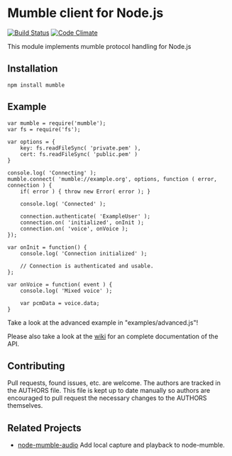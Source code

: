 
Mumble client for Node.js
=========================
[![Build Status](https://travis-ci.org/Rantanen/node-mumble.svg?branch=master)](https://travis-ci.org/Rantanen/node-mumble)
[![Code Climate](https://codeclimate.com/github/Rantanen/node-mumble/badges/gpa.svg)](https://codeclimate.com/github/Rantanen/node-mumble)

This module implements mumble protocol handling for Node.js

Installation
------------

`npm install mumble`

Example
-------

    var mumble = require('mumble');
    var fs = require('fs');

    var options = {
        key: fs.readFileSync( 'private.pem' ),
        cert: fs.readFileSync( 'public.pem' )
    }

    console.log( 'Connecting' );
    mumble.connect( 'mumble://example.org', options, function ( error, connection ) {
        if( error ) { throw new Error( error ); }

        console.log( 'Connected' );

        connection.authenticate( 'ExampleUser' );
        connection.on( 'initialized', onInit );
        connection.on( 'voice', onVoice );
    });

    var onInit = function() {
        console.log( 'Connection initialized' );

        // Connection is authenticated and usable.
    };

    var onVoice = function( event ) {
        console.log( 'Mixed voice' );

        var pcmData = voice.data;
    }

Take a look at the advanced example in "examples/advanced.js"!

Please also take a look at the [wiki](https://github.com/Rantanen/node-mumble/wiki/API) for an complete documentation of the API.

Contributing
------------

Pull requests, found issues, etc. are welcome. The authors are tracked in the
AUTHORS file. This file is kept up to date manually so authors are encouraged
to pull request the necessary changes to the AUTHORS themselves.

Related Projects
----------------
- [node-mumble-audio](https://github.com:EvolveLabs/node-mumble-audio.git) Add local capture and playback to node-mumble.

